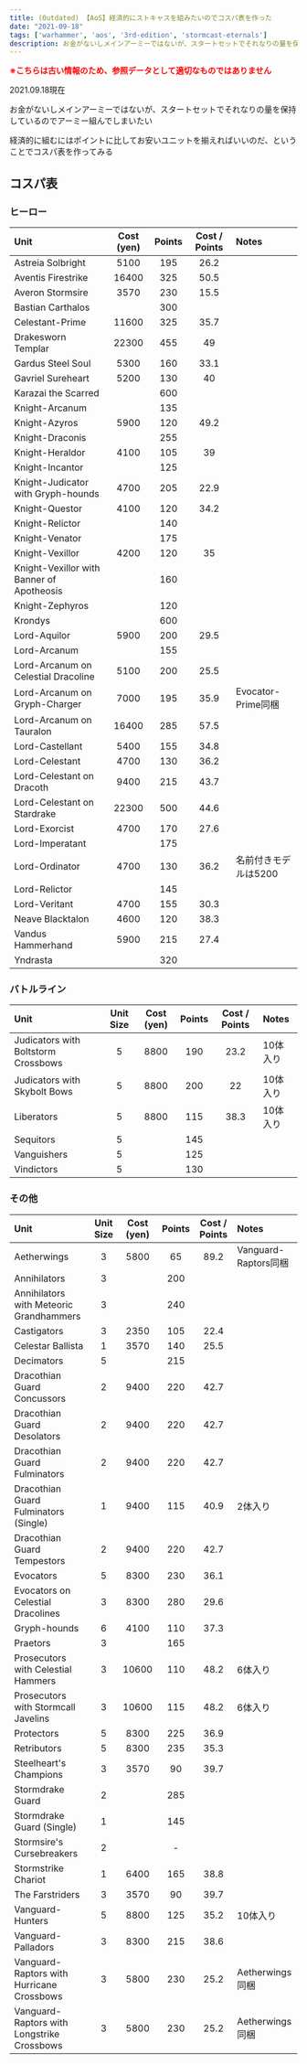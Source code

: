 ```yaml
---
title: (Outdated) 【AoS】経済的にストキャスを組みたいのでコスパ表を作った
date: "2021-09-18"
tags: ['warhammer', 'aos', '3rd-edition', 'stormcast-eternals']
description: お金がないしメインアーミーではないが、スタートセットでそれなりの量を保持しているのでアーミー組んでしまいたい
---
```


<span style="color:red;font-weight:bold;">※こちらは古い情報のため、参照データとして適切なものではありません</span>

2021.09.18現在

お金がないしメインアーミーではないが、スタートセットでそれなりの量を保持しているのでアーミー組んでしまいたい

経済的に組むにはポイントに比してお安いユニットを揃えればいいのだ、ということでコスパ表を作ってみる

## コスパ表
### ヒーロー
| Unit | Cost (yen) | Points | Cost / Points | Notes |
| :--- | :--------: | :----: | :-----------: | :---- |
| Astreia Solbright | 5100 | 195 | 26.2 |
| Aventis Firestrike | 16400 | 325 | 50.5 |
| Averon Stormsire | 3570 | 230 | 15.5 |
| Bastian Carthalos |  | 300 |  |
| Celestant-Prime | 11600 | 325 | 35.7 |
| Drakesworn Templar | 22300 | 455 | 49 |
| Gardus Steel Soul | 5300 | 160 | 33.1 |
| Gavriel Sureheart | 5200 | 130 | 40 |
| Karazai the Scarred |  | 600 |  |
| Knight-Arcanum |  | 135 |  |
| Knight-Azyros | 5900 | 120 | 49.2 |
| Knight-Draconis |  | 255 |  |
| Knight-Heraldor | 4100 | 105 | 39 |
| Knight-Incantor |  | 125 |  |
| Knight-Judicator with Gryph-hounds | 4700 | 205 | 22.9 |
| Knight-Questor | 4100 | 120 | 34.2 |
| Knight-Relictor |  | 140 |  |
| Knight-Venator |  | 175 |  |
| Knight-Vexillor | 4200 | 120 | 35 |
| Knight-Vexillor with Banner of Apotheosis |  | 160 |  |
| Knight-Zephyros |  | 120 |  |
| Krondys |  | 600 |  |
| Lord-Aquilor | 5900 | 200 | 29.5 |
| Lord-Arcanum |  | 155 |  |
| Lord-Arcanum on Celestial Dracoline | 5100 | 200 | 25.5 |
| Lord-Arcanum on Gryph-Charger | 7000 | 195 | 35.9 | Evocator-Prime同梱 |
| Lord-Arcanum on Tauralon | 16400 | 285 | 57.5 |
| Lord-Castellant | 5400 | 155 | 34.8 |
| Lord-Celestant | 4700 | 130 | 36.2 |
| Lord-Celestant on Dracoth | 9400 | 215 | 43.7 |
| Lord-Celestant on Stardrake | 22300 | 500 | 44.6 |
| Lord-Exorcist | 4700 | 170 | 27.6 |
| Lord-Imperatant |  | 175 |  |
| Lord-Ordinator | 4700 | 130 | 36.2 | 名前付きモデルは5200
| Lord-Relictor |  | 145 |  |
| Lord-Veritant | 4700 | 155 | 30.3 |
| Neave Blacktalon | 4600 | 120 | 38.3 |
| Vandus Hammerhand | 5900 | 215 | 27.4 |
| Yndrasta |  | 320 |  |
### バトルライン
| Unit | Unit Size | Cost (yen) | Points | Cost / Points | Notes |
| :--- | :-------: | :--------: | :----: | :-----------: | :---- |
| Judicators with Boltstorm Crossbows | 5 | 8800 | 190 | 23.2 | 10体入り
| Judicators with Skybolt Bows | 5 | 8800 | 200 | 22 | 10体入り
| Liberators | 5 | 8800 | 115 | 38.3 | 10体入り
| Sequitors | 5 |  | 145 |  |
| Vanguishers | 5 |  | 125 |  |
| Vindictors | 5 |  | 130 |  |
### その他
| Unit | Unit Size | Cost (yen) | Points | Cost / Points | Notes |
| :--- | :-------: | :--------: | :----: | :-----------: | :---- |
| Aetherwings | 3 | 5800 | 65 | 89.2 | Vanguard-Raptors同梱
| Annihilators | 3 |  | 200 |  |
| Annihilators with Meteoric Grandhammers | 3 |  | 240 |  |
| Castigators | 3 | 2350 | 105 | 22.4 |
| Celestar Ballista | 1 | 3570 | 140 | 25.5 |
| Decimators | 5 |  | 215 |  |
| Dracothian Guard Concussors | 2 | 9400 | 220 | 42.7 |
| Dracothian Guard Desolators | 2 | 9400 | 220 | 42.7 |
| Dracothian Guard Fulminators | 2 | 9400 | 220 | 42.7 |
| Dracothian Guard Fulminators (Single) | 1 | 9400 | 115 | 40.9 | 2体入り
| Dracothian Guard Tempestors | 2 | 9400 | 220 | 42.7 |
| Evocators | 5 | 8300 | 230 | 36.1 |
| Evocators on Celestial Dracolines | 3 | 8300 | 280 | 29.6 |
| Gryph-hounds | 6 | 4100 | 110 | 37.3 |
| Praetors | 3 |  | 165 |  |
| Prosecutors with Celestial Hammers | 3 | 10600 | 110 | 48.2 | 6体入り
| Prosecutors with Stormcall Javelins | 3 | 10600 | 115 | 48.2 | 6体入り
| Protectors | 5 | 8300 | 225 | 36.9 |
| Retributors | 5 | 8300 | 235 | 35.3 |
| Steelheart's Champions | 3 | 3570 | 90 | 39.7 |
| Stormdrake Guard | 2 |  | 285 |  |
| Stormdrake Guard (Single) | 1 |  | 145 |  |
| Stormsire's Cursebreakers | 2 |  | - |  |
| Stormstrike Chariot | 1 | 6400 | 165 | 38.8 |
| The Farstriders | 3 | 3570 | 90 | 39.7 |
| Vanguard-Hunters | 5 | 8800 | 125 | 35.2 | 10体入り
| Vanguard-Palladors | 3 | 8300 | 215 | 38.6 |
| Vanguard-Raptors with Hurricane Crossbows | 3 | 5800 | 230 | 25.2 | Aetherwings同梱
| Vanguard-Raptors with Longstrike Crossbows | 3 | 5800 | 230 | 25.2 | Aetherwings同梱
